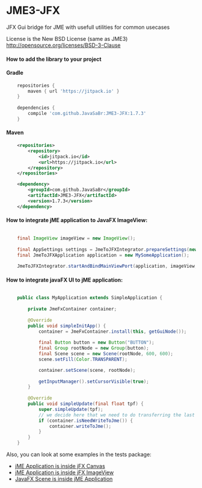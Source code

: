 JME3-JFX
========

JFX Gui bridge for JME with usefull utilities for common usecases

License is the New BSD License (same as JME3) 
http://opensource.org/licenses/BSD-3-Clause

#### How to add the library to your project

#### Gradle

```groovy
    repositories {
        maven { url 'https://jitpack.io' }
    }
    
    dependencies {
        compile 'com.github.JavaSaBr:JME3-JFX:1.7.3'
    }
```

    
#### Maven

```xml
    <repositories>
        <repository>
            <id>jitpack.io</id>
            <url>https://jitpack.io</url>
        </repository>
    </repositories>

    <dependency>
        <groupId>com.github.JavaSaBr</groupId>
        <artifactId>JME3-JFX</artifactId>
        <version>1.7.3</version>
    </dependency>
```

#### How to integrate jME application to JavaFX ImageView:

```java

    final ImageView imageView = new ImageView();
        
    final AppSettings settings = JmeToJFXIntegrator.prepareSettings(new AppSettings(true), 60);
    final JmeToJFXApplication application = new MySomeApplication();
    
    JmeToJFXIntegrator.startAndBindMainViewPort(application, imageView, Thread::new);
```

#### How to integrate javaFX UI to jME application:

```java

    public class MyApplication extends SimpleApplication {
    
        private JmeFxContainer container;
        
        @Override
        public void simpleInitApp() {
            container = JmeFxContainer.install(this, getGuiNode());
    
            final Button button = new Button("BUTTON");
            final Group rootNode = new Group(button);
            final Scene scene = new Scene(rootNode, 600, 600);
            scene.setFill(Color.TRANSPARENT);

            container.setScene(scene, rootNode);
            
            getInputManager().setCursorVisible(true);
        }
    
        @Override
        public void simpleUpdate(final float tpf) {
            super.simpleUpdate(tpf);
            // we decide here that we need to do transferring the last frame from javaFX to jME
            if (container.isNeedWriteToJme()) {
                container.writeToJme();
            }
        }
    }
```

Also, you can look at some examples in the tests package:

* [jME Application is inside jFX Canvas](https://github.com/JavaSaBr/JME3-JFX/blob/master/src/test/java/com/jme3x/jfx/TestJmeToJFXCanvas.java)
* [jME Application is inside jFX ImageView](https://github.com/JavaSaBr/JME3-JFX/blob/master/src/test/java/com/jme3x/jfx/TestJmeToJFXImageView.java)
* [JavaFX Scene is inside jME Application](https://github.com/JavaSaBr/JME3-JFX/blob/master/src/test/java/com/jme3x/jfx/TestJavaFxInJme.java)
